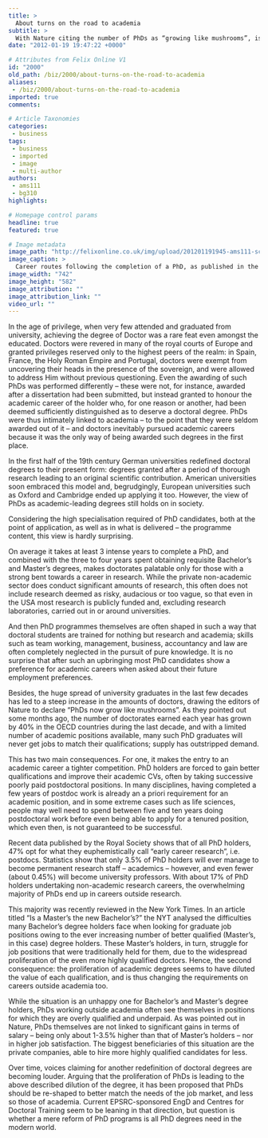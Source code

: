 ```yaml
---
title: >
  About turns on the road to academia
subtitle: >
  With Nature citing the number of PhDs as “growing like mushrooms”, is the doctorate in need of reform?
date: "2012-01-19 19:47:22 +0000"

# Attributes from Felix Online V1
id: "2000"
old_path: /biz/2000/about-turns-on-the-road-to-academia
aliases:
 - /biz/2000/about-turns-on-the-road-to-academia
imported: true
comments:

# Article Taxonomies
categories:
 - business
tags:
 - business
 - imported
 - image
 - multi-author
authors:
 - ams111
 - bg310
highlights:

# Homepage control params
headline: true
featured: true

# Image metadata
image_path: "http://felixonline.co.uk/img/upload/201201191945-ams111-screen-shot-2012-01-18-at-00.14.57.jpg"
image_caption: >
  Career routes following the completion of a PhD, as published in the 2010 Royal Society report
image_width: "742"
image_height: "582"
image_attribution: ""
image_attribution_link: ""
video_url: ""
---
```


In the age of privilege, when very few attended and graduated from university, achieving the degree of Doctor was a rare feat even amongst the educated. Doctors were revered in many of the royal courts of Europe and granted privileges reserved only to the highest peers of the realm: in Spain, France, the Holy Roman Empire and Portugal, doctors were exempt from uncovering their heads in the presence of the sovereign, and were allowed to address Him without previous questioning. Even the awarding of such PhDs was performed differently – these were not, for instance, awarded after a dissertation had been submitted, but instead granted to honour the academic career of the holder who, for one reason or another, had been deemed sufficiently distinguished as to deserve a doctoral degree. PhDs were thus intimately linked to academia – to the point that they were seldom awarded out of it – and doctors inevitably pursued academic careers because it was the only way of being awarded such degrees in the first place.

In the first half of the 19th century German universities redefined doctoral degrees to their present form: degrees granted after a period of thorough research leading to an original scientific contribution. American universities soon embraced this model and, begrudgingly, European universities such as Oxford and Cambridge ended up applying it too. However, the view of PhDs as academic-leading degrees still holds on in society.

Considering the high specialisation required of PhD candidates, both at the point of application, as well as in what is delivered – the programme content, this view is hardly surprising.

On average it takes at least 3 intense years to complete a PhD, and combined with the three to four years spent obtaining requisite Bachelor’s and Master’s degrees, makes doctorates palatable only for those with a strong bent towards a career in research. While the private non-academic sector does conduct significant amounts of research, this often does not include research deemed as risky, audacious or too vague, so that even in the USA most research is publicly funded and, excluding research laboratories, carried out in or around universities.

And then PhD programmes themselves are often shaped in such a way that doctoral students are trained for nothing but research and academia; skills such as team working, management, business, accountancy and law are often completely neglected in the pursuit of pure knowledge. It is no surprise that after such an upbringing most PhD candidates show a preference for academic careers when asked about their future employment preferences.

Besides, the huge spread of university graduates in the last few decades has led to a steep increase in the amounts of doctors, drawing the editors of Nature to declare “PhDs now grow like mushrooms”. As they pointed out some months ago, the number of doctorates earned each year has grown by 40% in the OECD countries during the last decade, and with a limited number of academic positions available, many such PhD graduates will never get jobs to match their qualifications; supply has outstripped demand.

This has two main consequences. For one, it makes the entry to an academic career a tighter competition. PhD holders are forced to gain better qualifications and improve their academic CVs, often by taking successive poorly paid postdoctoral positions. In many disciplines, having completed a few years of postdoc work is already an a priori requirement for an academic position, and in some extreme cases such as life sciences, people may well need to spend between five and ten years doing postdoctoral work before even being able to apply for a tenured position, which even then, is not guaranteed to be successful.

Recent data published by the Royal Society shows that of all PhD holders, 47% opt for what they euphemistically call “early career research”, i.e. postdocs. Statistics show that only 3.5% of PhD holders will ever manage to become permanent research staff – academics – however, and even fewer (about 0.45%) will become university professors. With about 17% of PhD holders undertaking non-academic research careers, the overwhelming majority of PhDs end up in careers outside research.

This majority was recently reviewed in the New York Times. In an article titled “Is a Master’s the new Bachelor’s?” the NYT analysed the difficulties many Bachelor’s degree holders face when looking for graduate job positions owing to the ever increasing number of better qualified (Master’s, in this case) degree holders. These Master’s holders, in turn, struggle for job positions that were traditionally held for them, due to the widespread proliferation of the even more highly qualified doctors. Hence, the second consequence: the proliferation of academic degrees seems to have diluted the value of each qualification, and is thus changing the requirements on careers outside academia too.

While the situation is an unhappy one for Bachelor’s and Master’s degree holders, PhDs working outside academia often see themselves in positions for which they are overly qualified and underpaid. As was pointed out in Nature, PhDs themselves are not linked to significant gains in terms of salary – being only about 1-3.5% higher than that of Master’s holders – nor in higher job satisfaction. The biggest beneficiaries of this situation are the private companies, able to hire more highly qualified candidates for less.

Over time, voices claiming for another redefinition of doctoral degrees are becoming louder. Arguing that the proliferation of PhDs is leading to the above described dilution of the degree, it has been proposed that PhDs should be re-shaped to better match the needs of the job market, and less so those of academia. Current EPSRC-sponsored EngD and Centres for Doctoral Training seem to be leaning in that direction, but question is whether a mere reform of PhD programs is all PhD degrees need in the modern world.
